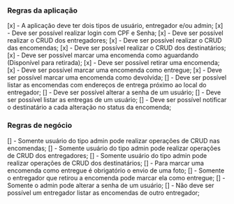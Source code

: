 ### Regras da aplicação

[x] - A aplicação deve ter dois tipos de usuário, entregador e/ou admin;
[x] - Deve ser possível realizar login com CPF e Senha;
[x] - Deve ser possível realizar o CRUD dos entregadores;
[x] - Deve ser possível realizar o CRUD das encomendas;
[x] - Deve ser possível realizar o CRUD dos destinatários;
[x] - Deve ser possível marcar uma encomenda como aguardando (Disponível para retirada);
[x] - Deve ser possível retirar uma encomenda;
[x] - Deve ser possível marcar uma encomenda como entregue;
[x] - Deve ser possível marcar uma encomenda como devolvida;
[] - Deve ser possível listar as encomendas com endereços de entrega próximo ao local do entregador;
[] - Deve ser possível alterar a senha de um usuário;
[] - Deve ser possível listar as entregas de um usuário;
[] - Deve ser possível notificar o destinatário a cada alteração no status da encomenda;

### Regras de negócio

[] - Somente usuário do tipo admin pode realizar operações de CRUD nas encomendas;
[] - Somente usuário do tipo admin pode realizar operações de CRUD dos entregadores;
[] - Somente usuário do tipo admin pode realizar operações de CRUD dos destinatários;
[] - Para marcar uma encomenda como entregue é obrigatório o envio de uma foto;
[] - Somente o entregador que retirou a encomenda pode marcar ela como entregue;
[] - Somente o admin pode alterar a senha de um usuário;
[] - Não deve ser possível um entregador listar as encomendas de outro entregador;